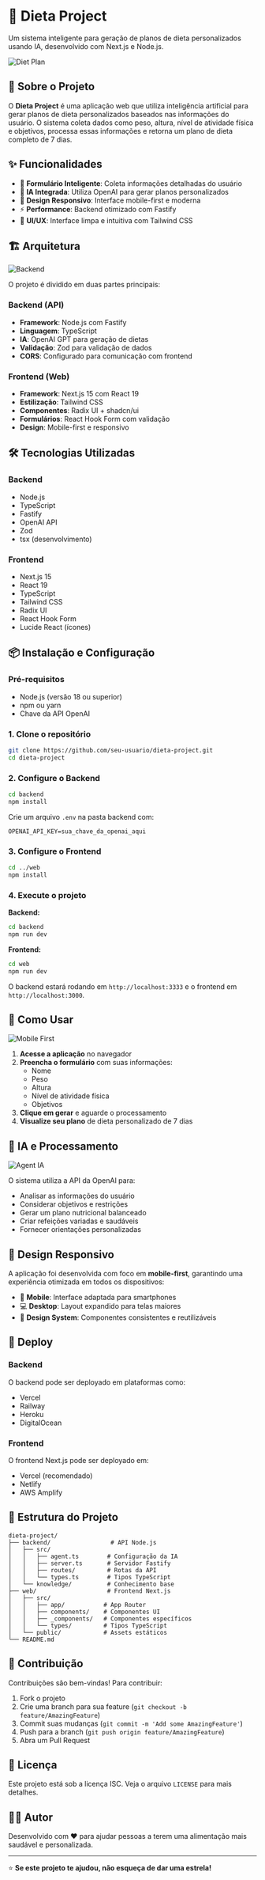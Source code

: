 # 🥗 Dieta Project

Um sistema inteligente para geração de planos de dieta personalizados usando IA, desenvolvido com Next.js e Node.js.

![Diet Plan](web/public/Diet-Plan.png)

## 🚀 Sobre o Projeto

O **Dieta Project** é uma aplicação web que utiliza inteligência artificial para gerar planos de dieta personalizados baseados nas informações do usuário. O sistema coleta dados como peso, altura, nível de atividade física e objetivos, processa essas informações e retorna um plano de dieta completo de 7 dias.

## ✨ Funcionalidades

- 📝 **Formulário Inteligente**: Coleta informações detalhadas do usuário
- 🤖 **IA Integrada**: Utiliza OpenAI para gerar planos personalizados
- 📱 **Design Responsivo**: Interface mobile-first e moderna
- ⚡ **Performance**: Backend otimizado com Fastify
- 🎨 **UI/UX**: Interface limpa e intuitiva com Tailwind CSS

## 🏗️ Arquitetura

![Backend](web/public/Backend.png)

O projeto é dividido em duas partes principais:

### Backend (API)
- **Framework**: Node.js com Fastify
- **Linguagem**: TypeScript
- **IA**: OpenAI GPT para geração de dietas
- **Validação**: Zod para validação de dados
- **CORS**: Configurado para comunicação com frontend

### Frontend (Web)
- **Framework**: Next.js 15 com React 19
- **Estilização**: Tailwind CSS
- **Componentes**: Radix UI + shadcn/ui
- **Formulários**: React Hook Form com validação
- **Design**: Mobile-first e responsivo

## 🛠️ Tecnologias Utilizadas

### Backend
- Node.js
- TypeScript
- Fastify
- OpenAI API
- Zod
- tsx (desenvolvimento)

### Frontend
- Next.js 15
- React 19
- TypeScript
- Tailwind CSS
- Radix UI
- React Hook Form
- Lucide React (ícones)

## 📦 Instalação e Configuração

### Pré-requisitos
- Node.js (versão 18 ou superior)
- npm ou yarn
- Chave da API OpenAI

### 1. Clone o repositório
```bash
git clone https://github.com/seu-usuario/dieta-project.git
cd dieta-project
```

### 2. Configure o Backend
```bash
cd backend
npm install
```

Crie um arquivo `.env` na pasta backend com:
```env
OPENAI_API_KEY=sua_chave_da_openai_aqui
```

### 3. Configure o Frontend
```bash
cd ../web
npm install
```

### 4. Execute o projeto

**Backend:**
```bash
cd backend
npm run dev
```

**Frontend:**
```bash
cd web
npm run dev
```

O backend estará rodando em `http://localhost:3333` e o frontend em `http://localhost:3000`.

## 🎯 Como Usar

![Mobile First](web/public/Mobile-first.png)

1. **Acesse a aplicação** no navegador
2. **Preencha o formulário** com suas informações:
   - Nome
   - Peso
   - Altura
   - Nível de atividade física
   - Objetivos
3. **Clique em gerar** e aguarde o processamento
4. **Visualize seu plano** de dieta personalizado de 7 dias

## 🤖 IA e Processamento

![Agent IA](web/public/Agent-IA-generate.png)

O sistema utiliza a API da OpenAI para:
- Analisar as informações do usuário
- Considerar objetivos e restrições
- Gerar um plano nutricional balanceado
- Criar refeições variadas e saudáveis
- Fornecer orientações personalizadas

## 📱 Design Responsivo

A aplicação foi desenvolvida com foco em **mobile-first**, garantindo uma experiência otimizada em todos os dispositivos:

- 📱 **Mobile**: Interface adaptada para smartphones
- 💻 **Desktop**: Layout expandido para telas maiores
- 🎨 **Design System**: Componentes consistentes e reutilizáveis

## 🚀 Deploy

### Backend
O backend pode ser deployado em plataformas como:
- Vercel
- Railway
- Heroku
- DigitalOcean

### Frontend
O frontend Next.js pode ser deployado em:
- Vercel (recomendado)
- Netlify
- AWS Amplify

## 📁 Estrutura do Projeto

```
dieta-project/
├── backend/                 # API Node.js
│   ├── src/
│   │   ├── agent.ts        # Configuração da IA
│   │   ├── server.ts       # Servidor Fastify
│   │   ├── routes/         # Rotas da API
│   │   └── types.ts        # Tipos TypeScript
│   └── knowledge/          # Conhecimento base
├── web/                    # Frontend Next.js
│   ├── src/
│   │   ├── app/           # App Router
│   │   ├── components/    # Componentes UI
│   │   ├── _components/   # Componentes específicos
│   │   └── types/         # Tipos TypeScript
│   └── public/            # Assets estáticos
└── README.md
```

## 🤝 Contribuição

Contribuições são bem-vindas! Para contribuir:

1. Fork o projeto
2. Crie uma branch para sua feature (`git checkout -b feature/AmazingFeature`)
3. Commit suas mudanças (`git commit -m 'Add some AmazingFeature'`)
4. Push para a branch (`git push origin feature/AmazingFeature`)
5. Abra um Pull Request

## 📄 Licença

Este projeto está sob a licença ISC. Veja o arquivo `LICENSE` para mais detalhes.

## 👨‍💻 Autor

Desenvolvido com ❤️ para ajudar pessoas a terem uma alimentação mais saudável e personalizada.

---

⭐ **Se este projeto te ajudou, não esqueça de dar uma estrela!**

